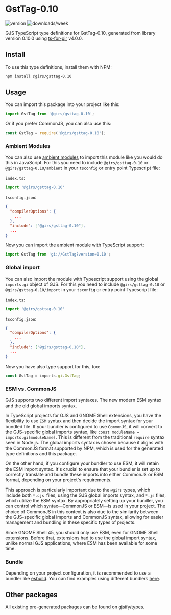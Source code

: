 
# GstTag-0.10

![version](https://img.shields.io/npm/v/@girs/gsttag-0.10)
![downloads/week](https://img.shields.io/npm/dw/@girs/gsttag-0.10)


GJS TypeScript type definitions for GstTag-0.10, generated from library version 0.10.0 using [ts-for-gir](https://github.com/gjsify/ts-for-gir) v4.0.0.


## Install

To use this type definitions, install them with NPM:
```bash
npm install @girs/gsttag-0.10
```

## Usage

You can import this package into your project like this:
```ts
import GstTag from '@girs/gsttag-0.10';
```

Or if you prefer CommonJS, you can also use this:
```ts
const GstTag = require('@girs/gsttag-0.10');
```

### Ambient Modules

You can also use [ambient modules](https://github.com/gjsify/ts-for-gir/tree/main/packages/cli#ambient-modules) to import this module like you would do this in JavaScript.
For this you need to include `@girs/gsttag-0.10` or `@girs/gsttag-0.10/ambient` in your `tsconfig` or entry point Typescript file:

`index.ts`:
```ts
import '@girs/gsttag-0.10'
```

`tsconfig.json`:
```json
{
  "compilerOptions": {
    ...
  },
  "include": ["@girs/gsttag-0.10"],
  ...
}
```

Now you can import the ambient module with TypeScript support: 

```ts
import GstTag from 'gi://GstTag?version=0.10';
```

### Global import

You can also import the module with Typescript support using the global `imports.gi` object of GJS.
For this you need to include `@girs/gsttag-0.10` or `@girs/gsttag-0.10/import` in your `tsconfig` or entry point Typescript file:

`index.ts`:
```ts
import '@girs/gsttag-0.10'
```

`tsconfig.json`:
```json
{
  "compilerOptions": {
    ...
  },
  "include": ["@girs/gsttag-0.10"],
  ...
}
```

Now you have also type support for this, too:

```ts
const GstTag = imports.gi.GstTag;
```


### ESM vs. CommonJS

GJS supports two different import syntaxes. The new modern ESM syntax and the old global imports syntax.

In TypeScript projects for GJS and GNOME Shell extensions, you have the flexibility to use `ESM` syntax and then decide the import syntax for your bundled file. If your bundler is configured to use `CommonJS`, it will convert to the GJS-specific global imports syntax, like `const moduleName = imports.gi[moduleName]`. This is different from the traditional `require` syntax seen in Node.js. The global imports syntax is chosen because it aligns with the CommonJS format supported by NPM, which is used for the generated type definitions and this package.

On the other hand, if you configure your bundler to use ESM, it will retain the ESM import syntax. It's crucial to ensure that your bundler is set up to correctly translate and bundle these imports into either CommonJS or ESM format, depending on your project's requirements.

This approach is particularly important due to the `@girs` types, which include both `*.cjs `files, using the GJS global imports syntax, and `*.js` files, which utilize the ESM syntax. By appropriately setting up your bundler, you can control which syntax—CommonJS or ESM—is used in your project. The choice of CommonJS in this context is also due to the similarity between the GJS-specific global imports and CommonJS syntax, allowing for easier management and bundling in these specific types of projects.

Since GNOME Shell 45, you should only use ESM, even for GNOME Shell extensions. Before that, extensions had to use the global import syntax, unlike normal GJS applications, where ESM has been available for some time.

### Bundle

Depending on your project configuration, it is recommended to use a bundler like [esbuild](https://esbuild.github.io/). You can find examples using different bundlers [here](https://github.com/gjsify/ts-for-gir/tree/main/examples).

## Other packages

All existing pre-generated packages can be found on [gjsify/types](https://github.com/gjsify/types).

